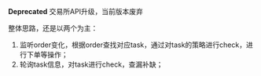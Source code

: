 **Deprecated**   交易所API升级，当前版本废弃

整体思路，还是以两个为主：
1. 监听order变化，根据order查找对应task，通过对task的策略进行check，进行下单等操作；
2. 轮询task信息，对task进行check，查漏补缺；

